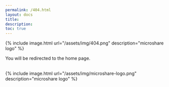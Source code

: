 ```yaml
---
permalink: /404.html
layout: docs
title: 
description: 
toc: true
---
```


{% include image.html url="/assets/img/404.png" description="microshare logo" %}

You will be redirected to the home page.
<br>

<script>setTimeout(function(){location="{{ site.baseurl }}/docs/2/" }, 2500);</script>

<br>
{% include image.html url="/assets/img/microshare-logo.png" description="microshare logo" %}